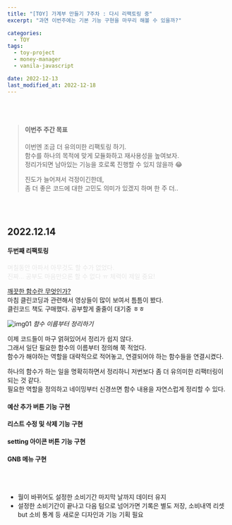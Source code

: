 ```yaml
---
title: "[TOY] 가계부 만들기 7주차 : 다시 리팩토링 중"
excerpt: "과연 이번주에는 기본 기능 구현을 마무리 해볼 수 있을까?"

categories:
  - TOY
tags:
  - toy-project
  - money-manager
  - vanila-javascript

date: 2022-12-13
last_modified_at: 2022-12-18
---
```


<br><br>

> #### 이번주 주간 목표
>
> 이번엔 조금 더 유의미한 리팩토링 하기.<br>
> 함수를 하나의 목적에 맞게 모듈화하고 재사용성을 높여보자.<br>
> 정리가되면 남아있는 기능을 호로록 진행할 수 있지 않을까 😂
>
> 진도가 늘어져서 걱정이긴한데,<br>
> 좀 더 좋은 코드에 대한 고민도 의미가 있겠지 하며 한 주 더..

<br><br>

## 2022.12.14

#### 두번째 리팩토링

<span style="color: #e6e6e6">며칠동안 아파서 아무것도 할 수가 없었다.<br>
진짜... 공부도 마음만으론 할 수 없다 ㅠ 체력이 제일 중요!</span>

[깨끗한 함수란 무엇인가?]<br>
마침 클린코딩과 관련해서 영상들이 많이 보여서 틈틈이 봤다.<br>
클린코드 책도 구매했다. 공부할게 줄줄이 대기중 ㅎㅎ

![img01](https://user-images.githubusercontent.com/81657811/207490145-f38aafda-3c23-41bb-846b-628513cdbdd1.png)
_함수 이름부터 정리하기_

이제 코드들이 마구 얽혀있어서 정리가 쉽지 않다.<br>
그래서 일단 필요한 함수의 이름부터 정의해 쭉 적었다.<br>
함수가 해야하는 역할을 대략적으로 적어놓고, 연결되어야 하는 함수들을 연결시켰다.

하나의 함수가 하는 일을 명확히하면서 정리하니 저번보다 좀 더 유의미한 리팩터링이 되는 것 같다.<br>
필요한 역할을 정의하고 네이밍부터 신경쓰면 함수 내용을 자연스럽게 정리할 수 있다.

#### 예산 추가 버튼 기능 구현

#### 리스트 수정 및 삭제 기능 구현

#### setting 아이콘 버튼 기능 구현

#### GNB 메뉴 구현

<br><br>

- 월이 바뀌어도 설정한 소비기간 마지막 날까지 데이터 유지
- 설정한 소비기간이 끝나고 다음 텀으로 넘어가면 기록은 별도 저장, 소비내역 리셋<br>
  but 소비 통계 등 새로운 디자인과 기능 기획 필요

[깨끗한 함수란 무엇인가?]: https://youtu.be/D2PGGUy91jk
